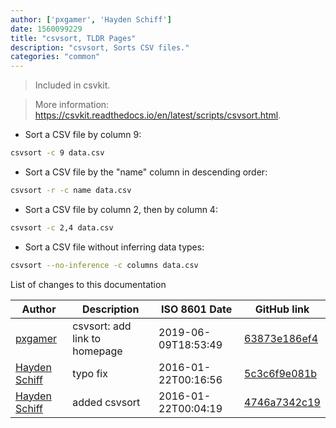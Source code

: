 ```yaml
---
author: ['pxgamer', 'Hayden Schiff']
date: 1560099229
title: "csvsort, TLDR Pages"
description: "csvsort, Sorts CSV files."
categories: "common"
---
```

> Included in csvkit.

> More information: <https://csvkit.readthedocs.io/en/latest/scripts/csvsort.html>.

- Sort a CSV file by column 9:

```bash
csvsort -c 9 data.csv
```

- Sort a CSV file by the "name" column in descending order:

```bash
csvsort -r -c name data.csv
```

- Sort a CSV file by column 2, then by column 4:

```bash
csvsort -c 2,4 data.csv
```

- Sort a CSV file without inferring data types:

```bash
csvsort --no-inference -c columns data.csv
```
List of changes to this documentation


Author | Description | ISO 8601 Date | GitHub link
------|-----|-----|-----
[pxgamer](mailto:owzie123@gmail.com) | csvsort: add link to homepage | 2019-06-09T18:53:49 | [63873e186ef4](https://github.com/tldr-pages/tldr/commit/63873e186ef4c431471f92ece1b8f8f9588eddb4)
[Hayden Schiff](mailto:oxguy3@gmail.com) | typo fix | 2016-01-22T00:16:56 | [5c3c6f9e081b](https://github.com/tldr-pages/tldr/commit/5c3c6f9e081bae21a9510ee46925c0175ff0104b)
[Hayden Schiff](mailto:oxguy3@gmail.com) | added csvsort | 2016-01-22T00:04:19 | [4746a7342c19](https://github.com/tldr-pages/tldr/commit/4746a7342c194b683aaaad1ba0adc043ad99719c)

